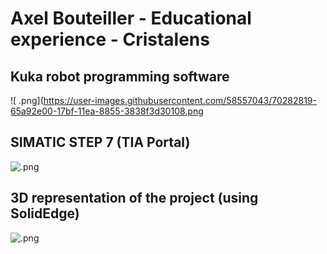 # Axel Bouteiller - Educational experience - Cristalens

Kuka robot programming software
-------------------------------
  ![ .png](https://user-images.githubusercontent.com/58557043/70282819-65a92e00-17bf-11ea-8855-3838f3d30108.png
  
SIMATIC STEP 7 (TIA Portal)
-------------------------------
  ![ .png](https://user-images.githubusercontent.com/58557043/70282907-aa34c980-17bf-11ea-9c3a-037bc3bde834.png)

3D representation of the project (using SolidEdge)
--------------------------------------------------
  ![ .png](https://user-images.githubusercontent.com/58557043/70282863-87a2b080-17bf-11ea-910e-f066fa3ec249.png)

